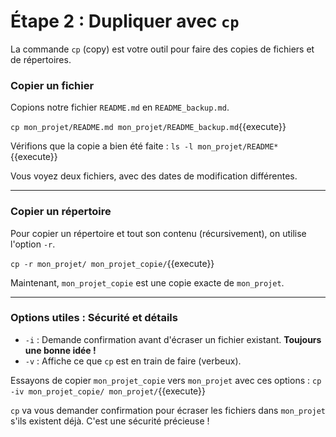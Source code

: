 # Étape 2 : Dupliquer avec `cp`

La commande `cp` (copy) est votre outil pour faire des copies de fichiers et de répertoires.

### Copier un fichier

Copions notre fichier `README.md` en `README_backup.md`.

`cp mon_projet/README.md mon_projet/README_backup.md`{{execute}}

Vérifions que la copie a bien été faite :
`ls -l mon_projet/README*`{{execute}}

Vous voyez deux fichiers, avec des dates de modification différentes.

---

### Copier un répertoire

Pour copier un répertoire et tout son contenu (récursivement), on utilise l'option `-r`.

`cp -r mon_projet/ mon_projet_copie/`{{execute}}

Maintenant, `mon_projet_copie` est une copie exacte de `mon_projet`.

---

### Options utiles : Sécurité et détails

-   `-i` : Demande confirmation avant d'écraser un fichier existant. **Toujours une bonne idée !**
-   `-v` : Affiche ce que `cp` est en train de faire (verbeux).

Essayons de copier `mon_projet_copie` vers `mon_projet` avec ces options :
`cp -iv mon_projet_copie/ mon_projet/`{{execute}}

`cp` va vous demander confirmation pour écraser les fichiers dans `mon_projet` s'ils existent déjà. C'est une sécurité précieuse !